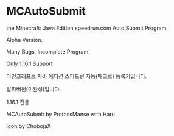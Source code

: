 # MCAutoSubmit

the Minecraft: Java Edition speedrun.com Auto Submit Program.

Alpha Version.

Many Bugs, Incomplete Program.

Only 1.16.1 Support

마인크래프트 자바 에디션 스피드런 자동(매크로) 등록기입니다.

알파버전(미완성)입니다.

1.16.1 전용

MCAutoSubmit by ProtossManse with Haru

Icon by ChobojaX
